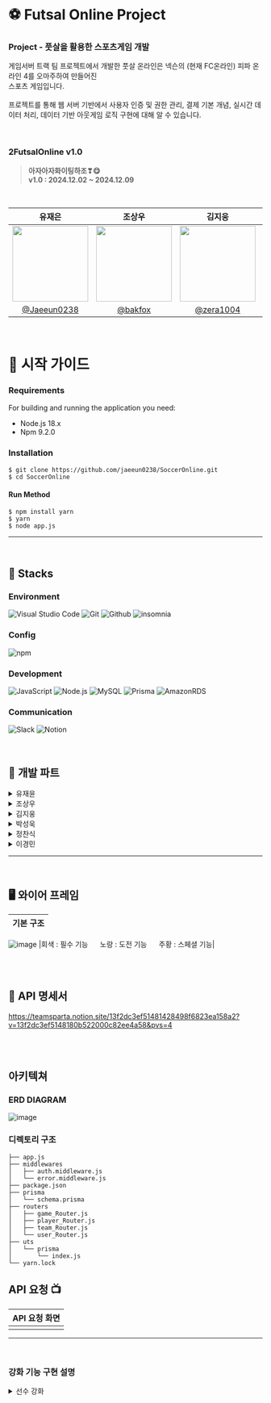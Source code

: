 # ⚽ Futsal Online Project

<h3>Project - 풋살을 활용한 스포츠게임 개발</h3>

게임서버 트랙 팀 프로젝트에서 개발한 풋살 온라인은 넥슨의 (현재 FC온라인) 피파 온라인 4를 오마주하여 만들어진<br/>스포츠 게임입니다.
<br></br>
프로젝트를 통해 웹 서버 기반에서 사용자 인증 및 권한 관리, 결제 기본 개념, 실시간 데이터 처리, 데이터 기반 아웃게임 로직 구현에 대해 알 수 있습니다.

<br>

### 2FutsalOnline v1.0
> **아자아자화이팅하조❣😋**<br>
> **v1.0 :  2024.12.02 ~ 2024.12.09** <br/>

<br>

|          유재은         |          조상우         |          김지웅         |          박성욱         |          정찬식         |          이경민         |
| :--------------------------: | :--------------------------: | :--------------------------: | :--------------------------: | :--------------------------: | :--------------------------: |
|<image width="150px" src="https://github.com/user-attachments/assets/4c400d74-2802-4bfe-acf1-9ca16c2b3073">|<image width="150px" src="https://github.com/user-attachments/assets/3b1aab86-19e0-4543-a753-dea39b233ca6">|<image width="150px" src="https://github.com/user-attachments/assets/03a10004-f07b-46b0-b5f1-cddd0146d5c0"> |<image width="150px" src="https://user-images.githubusercontent.com/119159558/227076242-6e802ef4-4f4e-48f0-8a8a-aa5f4ebdb8b8.png"/> | <image width="150px" src="https://github.com/user-attachments/assets/46941cb0-d79a-4dae-88d8-0958dc6c0d63"> | <image width="150px" src="https://github.com/user-attachments/assets/da18ef02-1327-46a1-bc64-66690778bcdd">|
| [@Jaeeun0238](https://github.com/jaeeun0238) | [@bakfox](https://github.com/bakfox)| [@zera1004](https://github.com/zera1004)| [@WooK1184](https://github.com/WooK1184) | [chansikjeong](https://github.com/chansikjeong) | [@lgm-7](https://github.com/lgm-7) |






<br/>

# 📕 시작 가이드
###
<h3>Requirements</h3>
For building and running the application you need:
 
 - Node.js 18.x
 - Npm 9.2.0
 
<h3>Installation</h3>

```
$ git clone https://github.com/jaeeun0238/SoccerOnline.git
$ cd SoccerOnline
```
#### Run Method
```
$ npm install yarn
$ yarn
$ node app.js
```
---
<br>

## 📖 Stacks
### Environment
![Visual Studio Code](https://img.shields.io/badge/Visual%20Studio%20Code-007ACC?style=for-the-badge&logo=Visual%20Studio%20Code&logoColor=white)
![Git](https://img.shields.io/badge/Git-F05032?style=for-the-badge&logo=Git&logoColor=white)
![Github](https://img.shields.io/badge/GitHub-181717?style=for-the-badge&logo=GitHub&logoColor=white)
![insomnia](https://img.shields.io/badge/Insomnia-4000BF?style=for-the-badge&logo=Insomnia&logoColor=white)

### Config
![npm](https://img.shields.io/badge/npm-CB3837?style=for-the-badge&logo=npm&logoColor=white)        

### Development
![JavaScript](https://img.shields.io/badge/JavaScript-F7DF1E?style=for-the-badge&logo=Javascript&logoColor=white)
![Node.js](https://img.shields.io/badge/Node.js-339933?style=for-the-badge&logo=Node.js&logoColor=white)
![MySQL](https://img.shields.io/badge/MySQL-4479A1?style=for-the-badge&logo=MySQL&logoColor=white)
![Prisma](https://img.shields.io/badge/Prisma-2D3748?style=for-the-badge&logo=Prisma&logoColor=white)
![AmazonRDS](https://img.shields.io/badge/AmazonRDS-527FFF?style=for-the-badge&logo=AmazonRDS&logoColor=white)

### Communication
![Slack](https://img.shields.io/badge/Slack-4A154B?style=for-the-badge&logo=Slack&logoColor=white)
![Notion](https://img.shields.io/badge/Notion-000000?style=for-the-badge&logo=Notion&logoColor=white)

<br>

## 📌 개발 파트
<details>
  <summary>유재윤</summary>
 <br>
  <ul>
    <li>회원관련 router 생성 및 등록</li>
    <li>회원가입
      <ul>
        <li>API 작성</li>
        <li>회원 DB 설계</li>
      </ul>
    </li>
    <li>로그인
      <ul>
        <li>API 작성</li>
        <li>JWT 토큰 생성 함수 제작</li>
      </ul>
    </li>
  </ul>
</details>

<details>
  <summary>조상우</summary>
   <br>
  <ul>
    <li>팀, 매칭 API, DB</li>
    <li>팀 기능</li>
    <ul>
    <li>팀 테이블 관련 넣고 빼기</li>
    <li>팀 테이블 보유 선수 테이블 보여주기</li>
    </ul>
    <li>모든 db 설계</li>
    <li>매칭 기능</li>
   <ul>
    <li>유저 실력에 맞게 매칭</li>
  </ul>
</details>

<details>
  <summary>김지웅</summary>
   <br>
  <ul>
   <li>캐시 구매 API</li>
    <li>캐시 구매 기능
      <ul>
        <li>body로 받은 cash 값만큼 해당 유저의 cash를 증가시킨다</li>
      </ul>
    </li>
  </ul>
</details>

<details>
  <summary>박성욱</summary>
   <br>
  <ul>
    <li>선수 뽑기 및 강화 API</li>
    <li>선수 뽑기 기능
      <ul>
        <li>캐시를 사용하면 데이터베이스 내의 여러 선수중 임의 한 명 추출</li>
        <li>뽑은 선수는 보유 선수 테이블에 저장</li>
      </ul>
    </li>
    <li>선수 강화 기능
      <ul>
        <li>선수뽑기로 로스터에 등록된 선수를 이용</li>
        <li>고유 ID를 이용해 강화 후 능력치 상승</li>
       <li>강화 단계에 따른 강화 확률 및 능력치 상승폭 조정</li>
      </ul>
    </li>
  </ul>
</details>

<details>
  <summary>정찬식</summary>
     <br>
  <ul>
    <li>선수 등록 및 랭킹 API</li>
    <li>선수 뽑기 기능
      <ul>
        <li>Request의 body를 통해 전달받은 Json데이터로 생성에 필요한 데이터로 추출</li>
        <li>추출한 데이터로 선수 등록 기능 구현</li>
      </ul>
    </li>
    <li>유저 랭킹 확인 기능
      <ul>
        <li>userData테이블에서 userName과 userScore를 선택하여 스코어 기준 내림차순으로 10명을 추출</li>
        <li>추출한 데이터에 index값으로 순위를 표기하여 랭킹조회데이터 출력</li>
        <li>userData 테이블에서 name과 score를 선택하여 score를 내림차순으로 10명 받아오기</li>
        <li>받아온 정보에 인덱스 +1 해주어 랭킹과 함께 표시</li>
      </ul>
    </li>
  </ul>
</details>

<details>
  <summary>이경민</summary>
     <br>
  <ul>
    <li>게임 플레이 및 전적 API</li>
    <li>게임 플레이 기능
      <ul>
        <li>스쿼드 포지션별 점수 정규화 후 합산</li>
        <li>상대 스쿼드와 내스쿼드 점수 합산 후 합산한 수중 랜덤난수 나온수가 내스쿼드 점수보다 낮으면 승리</li>
      </ul>
    </li>
    <li>게임 전적
      <ul>
        <li>게임 결과 전적기록으로 남기기</li>
      </ul>
    </li>
  </ul>
</details>

---
<br>

## 🖥️ 와이어 프레임
| 기본 구조 |
| :--------------------------------------------: |
![image](https://github.com/user-attachments/assets/dffc7d9c-969c-4f2e-bd99-6df829cd39ba)
|회색 : 필수 기능&nbsp;&nbsp;&nbsp;&nbsp;&nbsp;&nbsp;노랑 : 도전 기능&nbsp;&nbsp;&nbsp;&nbsp;&nbsp;&nbsp;주황 : 스페셜 기능|

<br>
<br>

## 📘 API 명세서

https://teamsparta.notion.site/13f2dc3ef51481428498f6823ea158a2?v=13f2dc3ef5148180b522000c82ee4a58&pvs=4

<br>
<br>

## 아키텍쳐
### ERD DIAGRAM
![image](https://github.com/user-attachments/assets/600117ab-f8a2-4c53-9640-c1324a98b392)

### 디렉토리 구조
```
├── app.js
├── middlewares
│   ├── auth.middleware.js
│   └── error.middleware.js
├── package.json
├── prisma
│   └── schema.prisma
├── routers
│   ├── game_Router.js
│   ├── player_Router.js
│   ├── team_Router.js
│   └── user_Router.js
├── uts
│   └── prisma
│       └── index.js
└── yarn.lock

```

## API 요청 📺
   
| API 요청 화면 |
| :--------------------------------------------: |
|  |

---
<br>

### 강화 기능 구현 설명

<details>
  <summary>선수 강화</summary>
   <br>
  <ul>
   <li>선수 강화 API</li>
    <li>선수 강화 기본 설정
      <ul>
        <li>Player 관련 API로 player_Router.js에 작성</li>
        <li>강화 최대 단계는 10</li>
        <li>인증을 위한 토큰을 Header에서 참조</li>
        <li>강화 또는 재료에 쓰일 선수는 보유한 선수만 사용 가능</li>
        <li>재료는 최소 1명, 최대 5명으로 1명당 20%의 확률을 가짐</li>
        <li>강화 단계에 따라 확률 감소, 플레이어 스탯 증가</li>
        <li>PUT 요청으로 보낼 예정</li>
      </ul>
    </li>
       <li>작업 추가 설명
      <ul>
        <li>인증된 유저 정보 가져오고 바디에서 playerRostersPID와 materials 가져오게끔 작성</li>
        <li>유저 정보, 보유 선수, 선수 데이터, 재료 확인</li>
        <li>최대 5명이기에 재료는 배열로 설정, switch를 사용하여 강화 단계에 따른 확률, 스탯 증가량 조정</li>
        <li>트랜잭션을 이용하여 선수 데이터 업데이트와 재료 선수 삭제를 묶음 처리</li>
        <li>PUT 요청으로 보낼 예정</li>
      </ul>
    </li>
  </ul>
</details>





